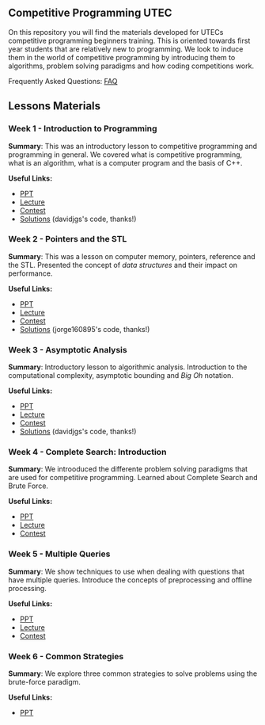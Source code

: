 ## Competitive Programming UTEC 

On this repository you will find the materials developed for UTECs competitive programming beginners training. This is oriented towards first year students that are relatively new to programming. We look to induce them in the world of competitive programming by introducing them to algorithms, problem solving paradigms and how coding competitions work.

Frequently Asked Questions: [FAQ](https://bit.ly/2Xf09Fa)

## Lessons Materials

### Week 1 - Introduction to Programming

**Summary**: This was an introductory lesson to competitive programming and programming in general. We covered what is competitive programming, what is an algorithm, what is a computer program and the basis of C++.  

**Useful Links:**  
- [PPT](./Lessons/1/introduction.pdf)  
- [Lecture](https://utec.zoom.us/rec/share/yvR1EIGp51JLeZWU0mPSA_cKM6jhT6a81SJK-fdeyU4vwZjMUZVlbuKMvjCoylDn)  
- [Contest](https://vjudge.net/contest/367714#rank)  
- [Solutions](./Lessons/1/solutions/) (davidjgs's code, thanks!)

### Week 2 - Pointers and the STL

**Summary**: This was a lesson on computer memory, pointers, reference and the STL. Presented the concept of *data structures* and their impact on performance.

**Useful Links:**  
- [PPT](./Lessons/2/stl.pdf)  
- [Lecture](https://utec.zoom.us/rec/share/29BbdI7s8UJIBdLCwWziaIEQF625eaa8h3cX8vIFn0kON0waexQVKPXcTui4L84W)
- [Contest](https://vjudge.net/contest/369163#rank)  
- [Solutions](./Lessons/2/solutions/) (jorge160895's code, thanks!)

### Week 3 - Asymptotic Analysis

**Summary**: Introductory lesson to algorithmic analysis. Introduction to the computational complexity, asymptotic bounding and *Big Oh* notation.

**Useful Links:**  
- [PPT](./Lessons/3/asymptotic-notation.pdf)
- [Lecture](https://utec.zoom.us/rec/share/xZRHJJ3-zGFLctbzzGicArZwPr_lT6a80SdN_PAMyhr4QTa2k50GsH-rr7MnYR6f)
- [Contest](https://vjudge.net/contest/370435)  
- [Solutions](./Lessons/3/solutions/) (davidjgs's code, thanks!)

### Week 4 - Complete Search: Introduction

**Summary**: We introoduced the differente problem solving paradigms that are used for competitive programming. Learned about Complete Search and Brute Force.

**Useful Links:**  
- [PPT](./Lessons/4/complete-search.pdf)
- [Lecture](https://utec.zoom.us/rec/play/78UuJLj5rTw3E93BuASDC_B5W9W1ePms1iVP-fENzUvhBnJQYFukYecXYrYrb7dDMtFyMcIe6KNigDg9)
- [Contest](https://vjudge.net/contest/371897)  


### Week 5 - Multiple Queries

**Summary**: We show techniques to use when dealing with questions that have multiple queries. Introduce the concepts of preprocessing and offline processing.

**Useful Links:**  
- [PPT](./Lessons/5/brute-force-ii.pdf)
- [Lecture](https://utec.zoom.us/rec/share/5MFTJZ6qrnpOR6vGzkTgVoMvOpzOX6a8h3NI8vVezhqrS2nnSuYzvZxOyMYdSvPE)
- [Contest](https://vjudge.net/contest/373140)  


### Week 6 - Common Strategies

**Summary**: We explore three common strategies to solve problems using the brute-force paradigm.

**Useful Links:**  
- [PPT](./Lessons/6/brute-force-iii.pdf)

